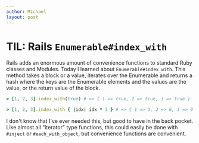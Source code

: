 ```yaml
---
author: Michael
layout: post
---
```


# TIL: Rails `Enumerable#index_with`

Rails adds an enormous amount of convenience functions to standard Ruby classes and
Modules.  Today I learned about `Enumerable#index_with`.  This method takes a block or a
value, iterates over the Enumerable and returns a hash where the keys are the Enumerable
elements and the values are the value, or the return value of the block.

```ruby
> [1, 2, 3].index_with(true) # => { 1 => true, 2 => true, 3 => true }

> [1, 2, 3].index_with { |idx| idx * 3 } # => { 1 => 3, 2 => 6, 3 => 9 }
```

I don't know that I've ever needed this, but good to have in the back pocket.  Like almost
all "iterator" type functions, this could easily be done with `#inject` or
`#each_with_object`, but convenience functions are convenient.

